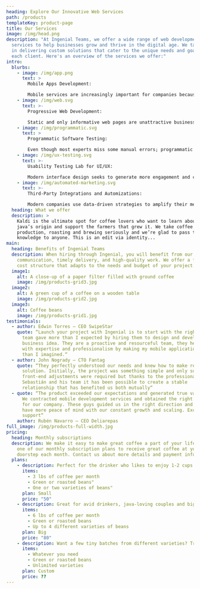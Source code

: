 ```yaml
---
heading: Explore Our Innovative Web Services
path: /products
templateKey: product-page
title: Our Services
image: /img/head.png
description: "At Ingenial Teams, we offer a wide range of web development
  services to help businesses grow and thrive in the digital age. We take pride
  in delivering custom solutions that cater to the unique needs and goals of
  each client. Here's an overview of the services we offer:"
intro:
  blurbs:
    - image: /img/app.png
      text: >
        Mobile Apps Development: 

        Mobile services are increasingly important for companies because it allows them the opportunity to interact with customers or users directly from their cell phone, at any time, anywhere.
    - image: /img/web.svg
      text: >-
        Progressive Web Development: 

        Static and only informative web pages are unattractive business tools, because they are so simple and generate so little value to the user. With the new web development trends, these problems have been solved and turned into an opportunity to capture a different market niche.
    - image: /img/programmatic.svg
      text: >
        Programmatic Software Testing:

        Even though most experts miss some manual errors; programmatic testing will reduce greatly the errors caused by human mistakes. This tool allows you to test the software that is going to be delivered to the client in several ways.
    - image: /img/ux-testing.svg
      text: >-
        Usability Testing Lab for UI/UX:

        Modern interface design seeks to generate more engagement and conversion. To optimize the performance of a solution it is necessary to think and invest in usability, this is a plus for all users and will improve the conversion rate of its technological solutions.
    - image: /img/automated-marketing.svg
      text: >-
        Third-Party Integrations and Automizations:

        Modern companies use data-driven strategies to amplify their messages and reduce the cost and work of their campaigns, which is why it is vital to integrate their eCommerce, sales tools, and marketing altogether and start leading the game.
  heading: What we offer
  description: >
    Kaldi is the ultimate spot for coffee lovers who want to learn about their
    java’s origin and support the farmers that grew it. We take coffee
    production, roasting and brewing seriously and we’re glad to pass that
    knowledge to anyone. This is an edit via identity...
main:
  heading: Benefits of Ingenial Teams
  description: When hiring through Ingenial, you will benefit from our efficient
    communication, timely delivery, and high-quality work. We offer a flexible
    cost structure that adapts to the needs and budget of your project.
  image1:
    alt: A close-up of a paper filter filled with ground coffee
    image: /img/products-grid3.jpg
  image2:
    alt: A green cup of a coffee on a wooden table
    image: /img/products-grid2.jpg
  image3:
    alt: Coffee beans
    image: /img/products-grid1.jpg
testimonials:
  - author: Edwin Torres – CEO SwipeStar
    quote: “Launch your project with Ingenial is to start with the right foot. The
      team gave more than I expected by hiring them to design and develop my
      business idea. They are a proactive and resourceful team, they helped me
      with expertise and professionalism by making my mobile application better
      than I imagined.“
  - author: John Nogrady – CTO Fantag
    quote: “They perfectly understood our needs and knew how to make real the ideal
      solution. Initially, the project was something simple and only some
      front-end adjustments were required but thanks to the professionalism of
      Sebastián and his team it has been possible to create a stable
      relationship that has benefited us both mutually“
  - quote: “The product exceeded our expectations and generated true value for us.
      We contracted mobile development services and obtained the right solution
      for our company. These guys guided us in the right direction and now we
      have more peace of mind with our constant growth and scaling. Excellent
      support“
    author: Rubén Navarro – CEO Deliarepas
full_image: /img/products-full-width.jpg
pricing:
  heading: Monthly subscriptions
  description: We make it easy to make great coffee a part of your life. Choose
    one of our monthly subscription plans to receive great coffee at your
    doorstep each month. Contact us about more details and payment info.
  plans:
    - description: Perfect for the drinker who likes to enjoy 1-2 cups per day.
      items:
        - 3 lbs of coffee per month
        - Green or roasted beans"
        - One or two varieties of beans"
      plan: Small
      price: "50"
    - description: Great for avid drinkers, java-loving couples and bigger crowds
      items:
        - 6 lbs of coffee per month
        - Green or roasted beans
        - Up to 4 different varieties of beans
      plan: Big
      price: "80"
    - description: Want a few tiny batches from different varieties? Try our custom plan
      items:
        - Whatever you need
        - Green or roasted beans
        - Unlimited varieties
      plan: Custom
      price: ??
---
```

